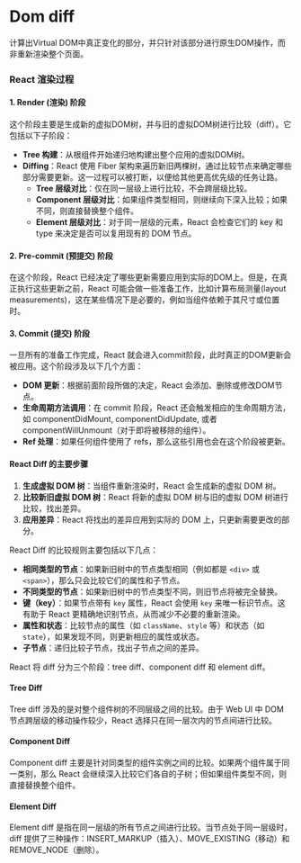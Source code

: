 # Dom diff

计算出Virtual DOM中真正变化的部分，并只针对该部分进行原生DOM操作，而非重新渲染整个页面。

### React 渲染过程

#### 1. Render (渲染) 阶段
这个阶段主要是生成新的虚拟DOM树，并与旧的虚拟DOM树进行比较（diff）。它包括以下子阶段：
- **Tree 构建**：从根组件开始递归地构建出整个应用的虚拟DOM树。
- **Diffing**：React 使用 Fiber 架构来遍历新旧两棵树，通过比较节点来确定哪些部分需要更新。这一过程可以被打断，以便给其他更高优先级的任务让路。
  - **Tree 层级对比**：仅在同一层级上进行比较，不会跨层级比较。
  - **Component 层级对比**：如果组件类型相同，则继续向下深入比较；如果不同，则直接替换整个组件。
  - **Element 层级对比**：对于同一层级的元素，React 会检查它们的 key 和 type 来决定是否可以复用现有的 DOM 节点。

#### 2. Pre-commit (预提交) 阶段
在这个阶段，React 已经决定了哪些更新需要应用到实际的DOM上。但是，在真正执行这些更新之前，React 可能会做一些准备工作，比如计算布局测量(layout measurements)，这在某些情况下是必要的，例如当组件依赖于其尺寸或位置时。

#### 3. Commit (提交) 阶段
一旦所有的准备工作完成，React 就会进入commit阶段，此时真正的DOM更新会被应用。这个阶段涉及以下几个方面：
- **DOM 更新**：根据前面阶段所做的决定，React 会添加、删除或修改DOM节点。
- **生命周期方法调用**：在 commit 阶段，React 还会触发相应的生命周期方法，如 componentDidMount, componentDidUpdate, 或者 componentWillUnmount（对于即将被移除的组件）。
- **Ref 处理**：如果任何组件使用了 refs，那么这些引用也会在这个阶段被更新。

#### React Diff 的主要步骤

1. **生成虚拟 DOM 树**：当组件重新渲染时，React 会生成新的虚拟 DOM 树。
2. **比较新旧虚拟 DOM 树**：React 将新的虚拟 DOM 树与旧的虚拟 DOM 树进行比较，找出差异。
3. **应用差异**：React 将找出的差异应用到实际的 DOM 上，只更新需要更改的部分。

React Diff 的比较规则主要包括以下几点：

* **相同类型的节点**：如果新旧树中的节点类型相同（例如都是 `<div>` 或 `<span>`），那么只会比较它们的属性和子节点。
* **不同类型的节点**：如果新旧树中的节点类型不同，则旧节点将被完全替换。
* **键（key）**：如果节点带有 `key` 属性，React 会使用 `key` 来唯一标识节点。这有助于 React 更精确地识别节点，从而减少不必要的重新渲染。
* **属性和状态**：比较节点的属性（如 `className`、`style` 等）和状态（如 `state`），如果发现不同，则更新相应的属性或状态。
* **子节点**：递归比较子节点，找出子节点之间的差异。

React 将 diff 分为三个阶段：tree diff、component diff 和 element diff。

#### Tree Diff
Tree diff 涉及的是对整个组件树的不同层级之间的比较。由于 Web UI 中 DOM 节点跨层级的移动操作较少，React 选择只在同一层次内的节点间进行比较。

#### Component Diff
Component diff 主要是针对同类型的组件实例之间的比较。如果两个组件属于同一类别，那么 React 会继续深入比较它们各自的子树；但如果组件类型不同，则直接替换整个组件。

#### Element Diff
Element diff 是指在同一层级的所有节点之间进行比较。当节点处于同一层级时，diff 提供了三种操作：INSERT_MARKUP（插入）、MOVE_EXISTING（移动）和 REMOVE_NODE（删除）。

